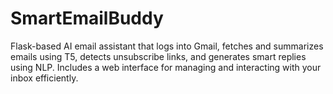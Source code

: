 # SmartEmailBuddy
Flask-based AI email assistant that logs into Gmail, fetches and summarizes emails using T5, detects unsubscribe links, and generates smart replies using NLP. Includes a web interface for managing and interacting with your inbox efficiently.
